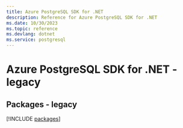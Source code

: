 ```yaml
---
title: Azure PostgreSQL SDK for .NET
description: Reference for Azure PostgreSQL SDK for .NET
ms.date: 10/30/2023
ms.topic: reference
ms.devlang: dotnet
ms.service: postgresql
---
```

# Azure PostgreSQL SDK for .NET - legacy
## Packages - legacy
[!INCLUDE [packages](postgresql-index.md)]